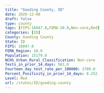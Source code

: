 ```yaml
---
title: "Gooding County, ID"
date: 2020-12-08
draft: false
type: county
tags: [FIPS:16047.0,FEMA:10.0,Non-core,Red]
categories: [ID]
County: Gooding County
State: ID
FIPS: 16047.0
FEMA_Region: 10.0
Population: 15179.0
NCHS_Urban_Rural_Classification: Non-core
Tests_in_prior_14_days: 563.0
Fourteen_day_test_rate_per_100000: 3709.0
Percent_Positivity_in_prior_14_days: 0.252
Level: Red
url: /states/ID/gooding-county
---
```



